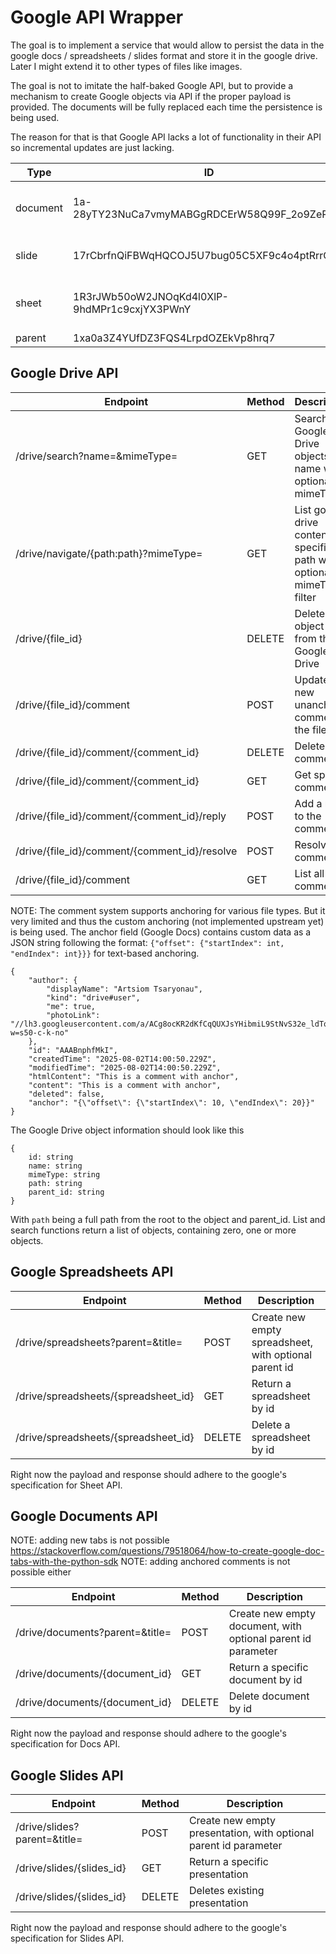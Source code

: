# Google API Wrapper

The goal is to implement a service that would allow to persist the data in the google docs / spreadsheets / slides format and store it in the google drive. Later I might extend it to other types of files like images.

The goal is not to imitate the half-baked Google API, but to provide a mechanism to create Google objects via API if the proper payload is provided. The documents will be fully replaced each time the persistence is being used.

The reason for that is that Google API lacks a lot of functionality in their API so incremental updates are just lacking.

| Type | ID | Description |
|------|----|-------------|
| document| 1a-28yTY23NuCa7vmyMABGgRDCErW58Q99F_2o9ZePGo | Simple sample google document |
| slide | 17rCbrfnQiFBWqHQCOJ5U7bug05C5XF9c4o4ptRrrOHY | Simple sample google slide |
| sheet | 1R3rJWb50oW2JNOqKd4l0XlP-9hdMPr1c9cxjYX3PWnY | Simple same google spreadsheet |
| parent | 1xa0a3Z4YUfDZ3FQS4LrpdOZEkVp8hrq7 | Parent id |

## Google Drive API

| Endpoint | Method | Description |
|----------|-------|------------|
| /drive/search?name=&mimeType= | GET | Search Google Drive objects by name with optional mimeType |
| /drive/navigate/{path:path}?mimeType= | GET | List google drive content in a specific path with optional mimeType filter |
| /drive/{file_id} | DELETE | Deletes and object by id from the Google Drive |
| /drive/{file_id}/comment | POST | Update new unanchored comment to the file |
| /drive/{file_id}/comment/{comment_id} | DELETE | Delete a comment |
| /drive/{file_id}/comment/{comment_id} | GET | Get specific comment
| /drive/{file_id}/comment/{comment_id}/reply | POST | Add a reply to the comment |
| /drive/{file_id}/comment/{comment_id}/resolve | POST | Resolve the comment |
| /drive/{file_id}/comment | GET | List all the comments |

NOTE: The comment system supports anchoring for various file types. But it very limited and thus the custom anchoring (not implemented upstream yet) is being used. The anchor field (Google Docs) contains custom data as a JSON string following the format: `{"offset": {"startIndex": int, "endIndex": int}}}` for text-based anchoring.
```
{
	"author": {
		"displayName": "Artsiom Tsaryonau",
		"kind": "drive#user",
		"me": true,
		"photoLink": "//lh3.googleusercontent.com/a/ACg8ocKR2dKfCqQUXJsYHibmiL9StNvS32e_ldTqS6GGauqbNwRZ-w=s50-c-k-no"
	},
	"id": "AAABnphfMkI",
	"createdTime": "2025-08-02T14:00:50.229Z",
	"modifiedTime": "2025-08-02T14:00:50.229Z",
	"htmlContent": "This is a comment with anchor",
	"content": "This is a comment with anchor",
	"deleted": false,
	"anchor": "{\"offset\": {\"startIndex\": 10, \"endIndex\": 20}}"
}
```

The Google Drive object information should look like this
```
{
    id: string
    name: string
    mimeType: string
    path: string
    parent_id: string
}
```
With `path` being a full path from the root to the object and parent_id. List and search functions return a list of objects, containing zero, one or more objects.

## Google Spreadsheets API

| Endpoint | Method | Description |
|----------|-------|------------|
| /drive/spreadsheets?parent=&title= | POST | Create new empty spreadsheet, with optional parent id |
| /drive/spreadsheets/{spreadsheet_id}| GET | Return a spreadsheet by id |
| /drive/spreadsheets/{spreadsheet_id} | DELETE | Delete a spreadsheet by id |

Right now the payload and response should adhere to the google's specification for Sheet API.

## Google Documents API

NOTE: adding new tabs is not possible https://stackoverflow.com/questions/79518064/how-to-create-google-doc-tabs-with-the-python-sdk
NOTE: adding anchored comments is not possible either

| Endpoint | Method | Description |
|----------|-------|------------|
| /drive/documents?parent=&title= | POST | Create new empty document, with optional parent id parameter |
| /drive/documents/{document_id} | GET | Return a specific document by id |
| /drive/documents/{document_id} | DELETE | Delete document by id |

Right now the payload and response should adhere to the google's specification for Docs API.

## Google Slides API

| Endpoint | Method | Description |
|----------|-------|------------|
| /drive/slides?parent=&title= | POST | Create new empty presentation, with optional parent id parameter |
| /drive/slides/{slides_id}| GET | Return a specific presentation |
| /drive/slides/{slides_id} | DELETE | Deletes existing presentation |

Right now the payload and response should adhere to the google's specification for Slides API.
